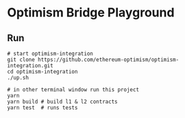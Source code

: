 # Optimism Bridge Playground

## Run

```
# start optimism-integration
git clone https://github.com/ethereum-optimism/optimism-integration.git
cd optimism-integration
./up.sh

# in other terminal window run this project
yarn
yarn build # build l1 & l2 contracts
yarn test  # runs tests
```
